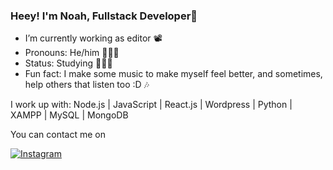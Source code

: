 ### Heey! I'm Noah, Fullstack Developer🌱


- I’m currently working as editor 📽
- Pronouns: He/him 👨🏻‍🎤
- Status: Studying 👨🏼‍💻
- Fun fact: I make some music to make myself feel better, and sometimes, help others that listen too :D 🎶

I work up with: Node.js | JavaScript | React.js | Wordpress | Python | XAMPP | MySQL | MongoDB

You can contact me on

[<img title="Instagram" alt="Instagram" src="https://img.shields.io/badge/instagram-%231DA1F2.svg?&style=for-the-badge&logo=instagram&logoColor=white&color=black" />](https://www.instagram.com/sola02_/)
